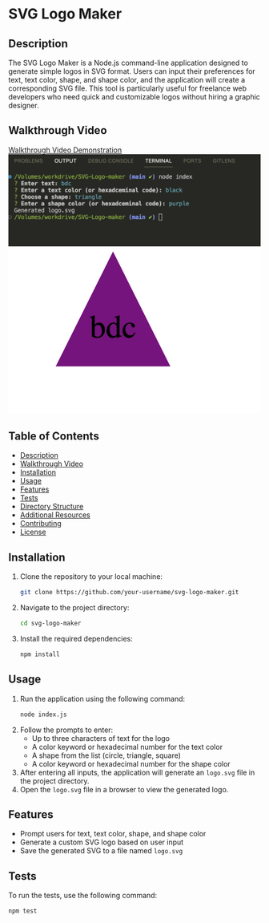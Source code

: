 # SVG Logo Maker

## Description

The SVG Logo Maker is a Node.js command-line application designed to generate simple logos in SVG format. Users can input their preferences for text, text color, shape, and shape color, and the application will create a corresponding SVG file. This tool is particularly useful for freelance web developers who need quick and customizable logos without hiring a graphic designer.

## Walkthrough Video

[Walkthrough Video Demonstration](https://drive.google.com/file/d/1z4i1ytKRAo1qkBktsJzOaUcVU0H0lmhU/view)
![Terminal Functionality Example](./images/terminal.png)
![End Result Example](./images/product.png)


## Table of Contents

- [Description](#description)
- [Walkthrough Video](#walkthrough-video)
- [Installation](#installation)
- [Usage](#usage)
- [Features](#features)
- [Tests](#tests)
- [Directory Structure](#directory-structure)
- [Additional Resources](#additional-resources)
- [Contributing](#contributing)
- [License](#license)

## Installation

1. Clone the repository to your local machine:
    ```bash
    git clone https://github.com/your-username/svg-logo-maker.git
    ```
2. Navigate to the project directory:
    ```bash
    cd svg-logo-maker
    ```
3. Install the required dependencies:
    ```bash
    npm install
    ```

## Usage

1. Run the application using the following command:
    ```bash
    node index.js
    ```
2. Follow the prompts to enter:
    - Up to three characters of text for the logo
    - A color keyword or hexadecimal number for the text color
    - A shape from the list (circle, triangle, square)
    - A color keyword or hexadecimal number for the shape color
3. After entering all inputs, the application will generate an `logo.svg` file in the project directory.
4. Open the `logo.svg` file in a browser to view the generated logo.

## Features

- Prompt users for text, text color, shape, and shape color
- Generate a custom SVG logo based on user input
- Save the generated SVG to a file named `logo.svg`

## Tests

To run the tests, use the following command:
```bash
npm test
